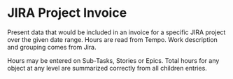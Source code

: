 # JIRA Project Invoice
Present data that would be included in an invoice for a specific JIRA project over the given date range.  Hours are read from Tempo.  Work description and grouping comes from Jira.

Hours may be entered on Sub-Tasks, Stories or Epics.  Total hours for any object at any level are summarized correctly from all children entries.

